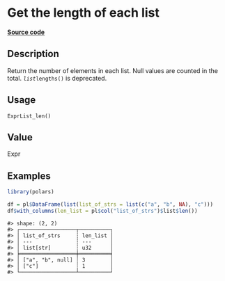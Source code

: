 

# Get the length of each list

[**Source code**](https://github.com/pola-rs/r-polars/tree/main/R/expr__list.R#L11)

## Description

Return the number of elements in each list. Null values are counted in
the total. <code style="white-space: pre;">$list$lengths()</code> is
deprecated.

## Usage

<pre><code class='language-R'>ExprList_len()
</code></pre>

## Value

Expr

## Examples

``` r
library(polars)

df = pl$DataFrame(list(list_of_strs = list(c("a", "b", NA), "c")))
df$with_columns(len_list = pl$col("list_of_strs")$list$len())
```

    #> shape: (2, 2)
    #> ┌──────────────────┬──────────┐
    #> │ list_of_strs     ┆ len_list │
    #> │ ---              ┆ ---      │
    #> │ list[str]        ┆ u32      │
    #> ╞══════════════════╪══════════╡
    #> │ ["a", "b", null] ┆ 3        │
    #> │ ["c"]            ┆ 1        │
    #> └──────────────────┴──────────┘
